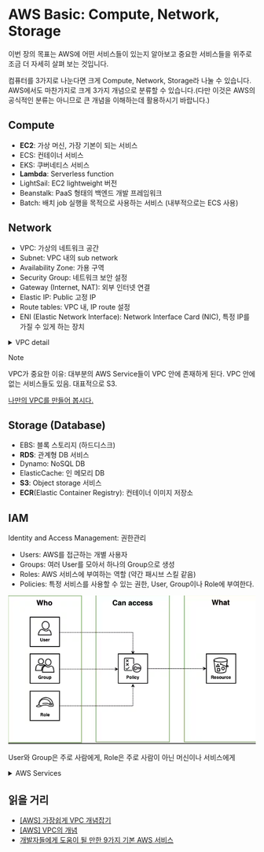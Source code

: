 # AWS Basic: Compute, Network, Storage

이번 장의 목표는 AWS에 어떤 서비스들이 있는지 알아보고 중요한 서비스들을 위주로 조금 더 자세히 살펴 보는 것입니다.

컴퓨터를 3가지로 나눈다면 크게 Compute, Network, Storage라 나눌 수 있습니다. AWS에서도 마찬가지로 크게 3가지 개념으로 분류할 수 있습니다.(다만 이것은 AWS의 공식적인 분류는 아니므로 큰 개념을 이해하는데 활용하시기 바랍니다.)

## Compute

- **EC2**: 가상 머신, 가장 기본이 되는 서비스
- ECS: 컨테이너 서비스
- EKS: 쿠버네티스 서비스
- **Lambda**: Serverless function
- LightSail: EC2 lightweight 버전
- Beanstalk: PaaS 형태의 백엔드 개발 프레임워크
- Batch: 배치 job 실행을 목적으로 사용하는 서비스 (내부적으로는 ECS 사용)

## Network

- VPC: 가상의 네트워크 공간
- Subnet: VPC 내의 sub network
- Availability Zone: 가용 구역
- Security Group: 네트워크 보안 설정
- Gateway (Internet, NAT): 외부 인터넷 연결
- Elastic IP: Public 고정 IP
- Route tables: VPC 내, IP route 설정
- ENI (Elastic Network Interface): Network Interface Card (NIC), 특정 IP를 가질 수 있게 하는 장치

<details><summary>VPC detail</summary><img src="02.png" alt="" style="max-width: 100%;"></details>

> [!NOTE]  
VPC가 중요한 이유: 대부분의 AWS Service들이 VPC 안에 존재하게 된다. VPC 안에 없는 서비스들도 있음. 대표적으로 S3.

[나만의 VPC를 만들어 봅시다.](vpc.md)

## Storage (Database)

- EBS: 블록 스토리지 (하드디스크)
- **RDS**: 관계형 DB 서비스
- Dynamo: NoSQL DB
- ElasticCache: 인 메모리 DB
- **S3**: Object storage 서비스
- **ECR**(Elastic Container Registry): 컨테이너 이미지 저장소

## IAM

Identity and Access Management: 권한관리

- Users: AWS를 접근하는 개별 사용자
- Groups: 여러 User를 모아서 하나의 Group으로 생성
- Roles: AWS 서비스에 부여하는 역할 (약간 패시브 스킬 같음)
- Policies: 특정 서비스를 사용할 수 있는 권한, User, Group이나 Role에 부여한다.

![](04.png)

User와 Group은 주로 사람에게, Role은 주로 사람이 아닌 머신이나 서비스에게


<details><summary>AWS Services</summary><img src="05.png" alt="" style="max-width: 100%;"></details>

## 읽을 거리

- [[AWS] 가장쉽게 VPC 개념잡기](https://medium.com/harrythegreat/aws-%EA%B0%80%EC%9E%A5%EC%89%BD%EA%B2%8C-vpc-%EA%B0%9C%EB%85%90%EC%9E%A1%EA%B8%B0-71eef95a7098)
- [[AWS] VPC의 개념](https://velog.io/@yenicall/AWS-VPC%EC%9D%98-%EA%B0%9C%EB%85%90)
- [개발자들에게 도움이 될 만한 9가지 기본 AWS 서비스](https://www.hanl.tech/blog/helpful-9-amazon-web-services-for-developers/)